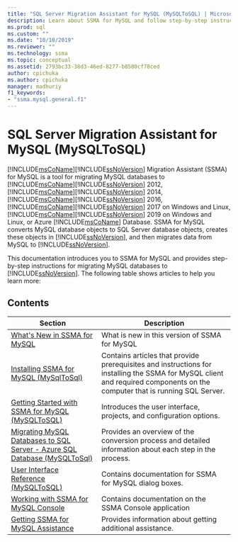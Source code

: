 ```yaml
---
title: "SQL Server Migration Assistant for MySQL (MySQLToSQL) | Microsoft Docs"
description: Learn about SSMA for MySQL and follow step-by-step instructions for migrating MySQL databases to SQL Server or Azure SQL Database.
ms.prod: sql
ms.custom: ""
ms.date: "10/10/2019"
ms.reviewer: ""
ms.technology: ssma
ms.topic: conceptual
ms.assetid: 2793bc33-38d3-46ed-8277-b8580cf78ced
author: cpichuka 
ms.author: cpichuka 
manager: madhuriy
f1_keywords: 
- "ssma.mysql.general.f1"
---
```

# SQL Server Migration Assistant for MySQL (MySQLToSQL)

[!INCLUDE[msCoName](../../includes/msconame_md.md)][!INCLUDE[ssNoVersion](../../includes/ssnoversion-md.md)] Migration Assistant (SSMA) for MySQL is a tool for migrating MySQL databases to [!INCLUDE[msCoName](../../includes/msconame_md.md)][!INCLUDE[ssNoVersion](../../includes/ssnoversion-md.md)] 2012, [!INCLUDE[msCoName](../../includes/msconame_md.md)][!INCLUDE[ssNoVersion](../../includes/ssnoversion-md.md)] 2014, [!INCLUDE[msCoName](../../includes/msconame_md.md)][!INCLUDE[ssNoVersion](../../includes/ssnoversion-md.md)] 2016, [!INCLUDE[msCoName](../../includes/msconame_md.md)][!INCLUDE[ssNoVersion](../../includes/ssnoversion-md.md)] 2017 on Windows and Linux, [!INCLUDE[msCoName](../../includes/msconame_md.md)][!INCLUDE[ssNoVersion](../../includes/ssnoversion-md.md)] 2019 on Windows and Linux, or Azure [!INCLUDE[msCoName](../../includes/msconame_md.md)] Database. SSMA for MySQL converts MySQL database objects to SQL Server database objects, creates these objects in [!INCLUDE[ssNoVersion](../../includes/ssnoversion-md.md)], and then migrates data from MySQL to [!INCLUDE[ssNoVersion](../../includes/ssnoversion-md.md)].  
  
This documentation introduces you to SSMA for MySQL and provides step-by-step instructions for migrating MySQL databases to [!INCLUDE[ssNoVersion](../../includes/ssnoversion-md.md)]. The following table shows articles to help you learn more:  
  
## Contents  
  
|Section|Description|
|-----------|---------------|
|[What's New in SSMA for MySQL](./what-s-new-in-ssma-for-mysql-mysqltosql.md)|What is new in this version of SSMA for MySQL|  
|[Installing SSMA for MySQL &#40;MySqlToSql&#41;](../../ssma/mysql/installing-ssma-for-mysql-mysqltosql.md)|Contains articles that provide prerequisites and instructions for installing the SSMA for MySQL client and required components on the computer that is running SQL Server.|  
|[Getting Started with SSMA for MySQL &#40;MySQLToSQL&#41;](../../ssma/mysql/getting-started-with-ssma-for-mysql-mysqltosql.md)|Introduces the user interface, projects, and configuration options.|  
|[Migrating MySQL Databases to SQL Server - Azure SQL Database &#40;MySQLToSql&#41;](../../ssma/mysql/migrating-mysql-databases-to-sql-server-azure-sql-db-mysqltosql.md)|Provides an overview of the conversion process and detailed information about each step in the process.|  
|[User Interface Reference &#40;MySQLToSQL&#41;](../../ssma/mysql/user-interface-reference-mysqltosql.md)|Contains documentation for SSMA for MySQL dialog boxes.|  
|[Working with SSMA for MySQL Console](working-with-ssma-for-mysql-console-mysqltosql.md)|Contains documentation on the SSMA Console application|  
|[Getting SSMA for MySQL Assistance](../sql-server-migration-assistant.md)|Provides information about getting additional assistance.|